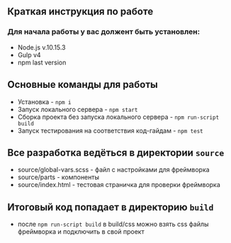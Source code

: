 ## Краткая инструкция по работе
### Для начала работы у вас должент быть установлен:
* Node.js v.10.15.3
* Gulp v4
* npm last version
## Основные команды для работы
* Установка - `npm i`
* Запуск локального сервера - `npm start`
* Сборка проекта без запуска локального сервера - `npm run-script build`
* Запуск тестирования на соответствия код-гайдам - `npm test`

## Все разработка ведёться в директории `source`
* source/global-vars.scss - файл с настройками для фреймворка
* source/parts - компоненты
* source/index.html - тестовая страничка для проверки фреймворка
## Итоговый код попадает в директорию `build`
* после `npm run-script build` в build/css можно взять css файлы фреймворка и подключить в свой проект
